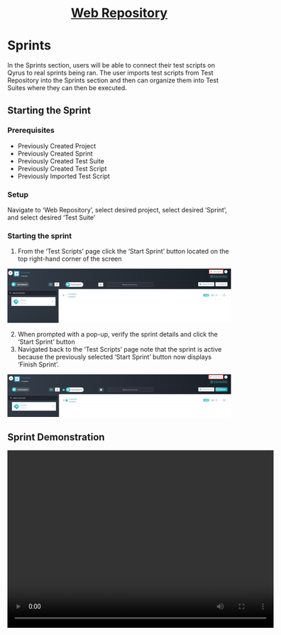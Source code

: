 <h1 style="text-align: center; text-decoration:underline; font-weight: bold;">Web Repository</h1>

# Sprints
In the Sprints section, users will be able to connect their test scripts on Qyrus to real sprints being ran. The user imports test scripts from Test Repository into the Sprints section and then can organize them into Test Suites where they can then be executed.

## Starting the Sprint <!-- {docsify-ignore} --> 

### Prerequisites

- Previously Created Project
- Previously Created Sprint
- Previously Created Test Suite
- Previously Created Test Script
- Previously Imported Test Script

### Setup
Navigate to ‘Web Repository’, select desired project, select desired ‘Sprint’, and select desired ‘Test Suite’

### Starting the sprint

1. From the ‘Test Scripts’ page click the ‘Start Sprint’ button located on the top right-hand corner of the screen

![Start Sprint 1](../../_media/_webimages/Start_Sprint_1.png)

2. When prompted with a pop-up, verify the sprint details and click the ‘Start Sprint’ button
3. Navigated back to the ‘Test Scripts’ page note that the sprint is active because the previously selected ‘Start Sprint’ button now displays ‘Finish Sprint’.  

![Start Sprint 2](../../_media/_webimages/Start_Sprint_2.png)


## Sprint Demonstration

<video width="600px" height="400px" controls>
  <source src="/_webrepo/_projectcreation/../../_media/_videos/_webVideos/Clip16-Sprints.mp4" type="video/mp4">
</video>

